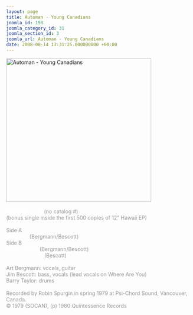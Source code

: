 ```yaml
---
layout: page
title: Automan - Young Canadians
joomla_id: 198
joomla_category_id: 31
joomla_section_id: 3
joomla_url: Automan - Young Canadians
date: 2008-08-14 13:31:25.000000000 +00:00
---
```

<img src="images/stories/album_covers/album_descriptions/young_canadians-automan.jpg" alt="Automan - Young Canadians" title="Automan - Young Canadians" style="border: 0px solid #000000; width: 393px; height: 388px" width="393" align="bottom" height="388" /><br />
<br />
<span style="color: #ffffff"><span style="color: #c0c0c0"><span style="color: #ffffff">Automan 7&rdquo; EP</span> <span style="color: #999999">(no catalog #)<br />
(bonus single inside the first 500 copies of 12&rdquo; Hawaii EP)<br />
<br />
Side A</span>
<br />
<span style="color: #ffffff">
Automan</span> <span style="color: #999999">(Bergmann/Bescott)</span><br />
<span style="color: #999999">
Side B</span><br />
<span style="color: #ffffff">
Don&rsquo;t Tell Me</span> <span style="color: #999999">(Bergmann/Bescott)</span><br />
<span style="color: #ffffff">
Where Are You</span> <span style="color: #999999">(Bescott)<br />
<br />
Art Bergmann: vocals, guitar<br />
Jim Bescott: bass, vocals (lead vocals on Where Are You)<br />
Barry Taylor: drums<br />
<br />
Recorded by Robin Spurgin in spring 1979 at Psi-Chord Sound, Vancouver, Canada.<br />
&copy; 1979 (SOCAN), (p) 1980 Quintessence Records</span>
</span><span style="color: #999999">
<br />
</span>
<br />
</span>
